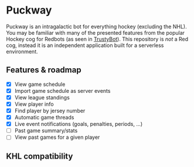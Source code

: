 # Puckway

Puckway is an intragalactic bot for everything hockey (excluding the NHL). You may be familiar with many of the presented features from the popular Hockey cog for Redbots (as seen in [TrustyBot](https://github.com/TrustyJAID/Trusty-cogs)). This repository is *not* a Red cog, instead it is an independent application built for a serverless environment.

## Features & roadmap

- [x] View game schedule
- [x] Import game schedule as server events
- [x] View league standings
- [x] View player info
- [x] Find player by jersey number
- [x] Automatic game threads
- [x] Live event notifications (goals, penalties, periods, ...)
- [ ] Past game summary/stats
- [ ] View past games for a given player

## KHL compatibility

